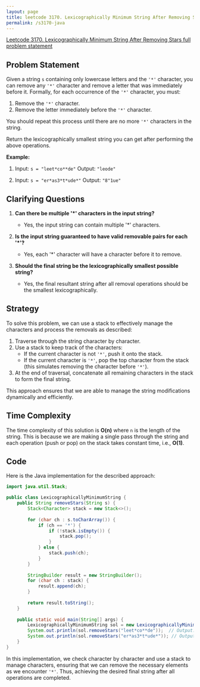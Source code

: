 ```yaml
---
layout: page
title: leetcode 3170. Lexicographically Minimum String After Removing Stars
permalink: /s3170-java
---
```

[Leetcode 3170. Lexicographically Minimum String After Removing Stars full problem statement](https://algoadvance.github.io/algoadvance/l3170)
## Problem Statement

Given a string `s` containing only lowercase letters and the `'*'` character, you can remove any `'*'` character and remove a letter that was immediately before it. Formally, for each occurrence of the `'*'` character, you must:

1. Remove the `'*'` character.
2. Remove the letter immediately before the `'*'` character.

You should repeat this process until there are no more `'*'` characters in the string.

Return the lexicographically smallest string you can get after performing the above operations.

**Example:**

1. Input: `s = "leet*co**de"`
   Output: `"leode"`

2. Input: `s = "er*as3*t*ude*"`
   Output: `"8"1ue"`

## Clarifying Questions

1. **Can there be multiple '*' characters in the input string?**
   - Yes, the input string can contain multiple '*' characters.

2. **Is the input string guaranteed to have valid removable pairs for each '*'?**
   - Yes, each '*' character will have a character before it to remove.

3. **Should the final string be the lexicographically smallest possible string?**
   - Yes, the final resultant string after all removal operations should be the smallest lexicographically.

## Strategy

To solve this problem, we can use a stack to effectively manage the characters and process the removals as described:

1. Traverse through the string character by character.
2. Use a stack to keep track of the characters:
   - If the current character is not `'*'`, push it onto the stack.
   - If the current character is `'*'`, pop the top character from the stack (this simulates removing the character before `'*'`).
3. At the end of traversal, concatenate all remaining characters in the stack to form the final string.

This approach ensures that we are able to manage the string modifications dynamically and efficiently.

## Time Complexity

The time complexity of this solution is **O(n)** where `n` is the length of the string. This is because we are making a single pass through the string and each operation (push or pop) on the stack takes constant time, i.e., **O(1)**.

## Code

Here is the Java implementation for the described approach:

```java
import java.util.Stack;

public class LexicographicallyMinimumString {
    public String removeStars(String s) {
        Stack<Character> stack = new Stack<>();
        
        for (char ch : s.toCharArray()) {
            if (ch == '*') {
                if (!stack.isEmpty()) {
                    stack.pop();
                }
            } else {
                stack.push(ch);
            }
        }
        
        StringBuilder result = new StringBuilder();
        for (char ch : stack) {
            result.append(ch);
        }
        
        return result.toString();
    }
    
    public static void main(String[] args) {
        LexicographicallyMinimumString sol = new LexicographicallyMinimumString();
        System.out.println(sol.removeStars("leet*co**de"));  // Output: "leode"
        System.out.println(sol.removeStars("er*as3*t*ude*")); // Output: "8ude"
    }
}
```

In this implementation, we check character by character and use a stack to manage characters, ensuring that we can remove the necessary elements as we encounter `'*'`. Thus, achieving the desired final string after all operations are completed.